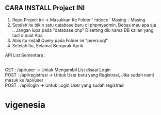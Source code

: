 ## CARA INSTALL Project INI

1. Repo Project ini -> Masukkan Ke Folder ' htdocs ' Masing - Masing
2. Setelah itu bikin satu database baru di phpmyadmin, Bebas mau apa aja .. Jangan lupa pada "database.php" Disetting dlu nama DB kalian yang tadi dibuat Apa
3. Abis itu install Query pada Folder ini "peers.sql" 
4. Setelah Itu, Selamat Beroprak Aprik




API List Sementara : <br/> <br/>

GET : /api/user  -> Untuk Mengambil List disaat Login <br/>
POST : /api/registrasi -> Untuk User baru yang Registrasi, Jika sudah nanti masuk ke /api/user <br/>
POST : /api/login -> Untuk Login User yang sudah registrasi
# vigenesia
